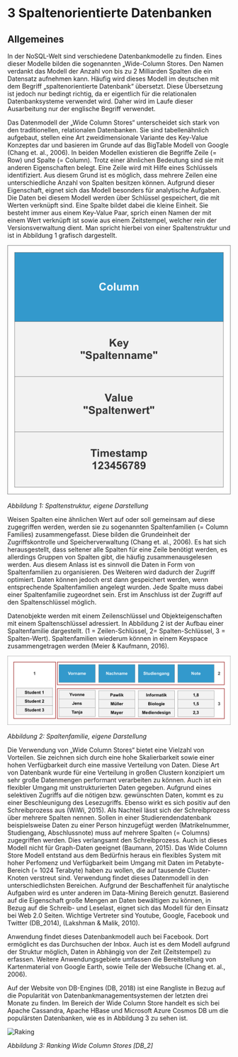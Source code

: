 # 3 Spaltenorientierte Datenbanken

## Allgemeines
In der NoSQL-Welt sind verschiedene Datenbankmodelle zu finden. Eines dieser Modelle bilden die sogenannten „Wide-Column Stores. Den Namen verdankt das Modell der Anzahl von bis zu 2 Milliarden Spalten die ein Datensatz aufnehmen kann. Häufig wird dieses Modell im deutschen mit dem Begriff „spaltenorientierte Datenbank“ übersetzt. Diese Übersetzung ist jedoch nur bedingt richtig, da er eigentlich für die relationalen Datenbanksysteme verwendet wird. Daher wird im Laufe dieser Ausarbeitung nur der englische Begriff verwendet.

Das Datenmodell der „Wide Column Stores“ unterscheidet sich stark von den traditionellen, relationalen Datenbanken. Sie sind tabellenähnlich aufgebaut, stellen eine Art zweidimensionale Variante des Key-Value Konzeptes dar und basieren im Grunde auf das BigTable Modell von Google (Chang et. al., 2006). In beiden Modellen existieren die Begriffe Zeile (= Row) und Spalte (= Column). Trotz einer ähnlichen Bedeutung sind sie mit anderen Eigenschaften belegt. Eine Zeile wird mit Hilfe eines Schlüssels identifiziert. Aus diesem Grund ist es möglich, dass mehrere Zeilen eine unterschiedliche Anzahl von Spalten besitzen können. Aufgrund dieser Eigenschaft, eignet sich das Modell besonders für analytische Aufgaben. Die Daten bei diesem Modell werden über Schlüssel gespeichert, die mit Werten verknüpft sind. Eine Spalte bildet dabei die kleine Einheit. Sie besteht immer aus einem Key-Value Paar, sprich einen Namen der mit einem Wert verknüpft ist sowie aus einem Zeitstempel, welcher rein der Versionsverwaltung dient. Man spricht hierbei von einer Spaltenstruktur und ist in Abbildung 1 grafisch dargestellt.

![Spaltenstruktur Allgemein](images/Spaltenstruktur.png)

*Abbildung 1: Spaltenstruktur, eigene Darstellung*

Weisen Spalten eine ähnlichen Wert auf oder soll gemeinsam auf diese zugegriffen werden, werden sie zu sogenannten Spaltenfamilien (= Column Families) zusammengefasst. Diese bilden die Grundeinheit der Zugriffskontrolle und Speicherverwaltung (Chang et. al., 2006).
Es hat sich herausgestellt, dass seltener alle Spalten für eine Zeile benötigt werden, es allerdings Gruppen von Spalten gibt, die häufig zusammenausgelesen werden. Aus diesem Anlass ist es sinnvoll die Daten in Form von Spaltenfamilien zu organisieren. Des Weiteren wird dadurch der Zugriff optimiert. Daten können jedoch erst dann gespeichert werden, wenn entsprechende Spaltenfamilien angelegt wurden. Jede Spalte muss dabei einer Spaltenfamilie zugeordnet sein. Erst im Anschluss ist der Zugriff auf den Spaltenschlüssel möglich.

Datenobjekte werden mit einem Zeilenschlüssel und Objekteigenschaften mit einem Spaltenschlüssel adressiert. In Abbildung 2 ist der Aufbau einer Spaltenfamilie dargestellt.
(1 = Zeilen-Schlüssel, 2= Spalten-Schlüssel, 3 = Spalten-Wert). Spaltenfamilien wiederum können in einem Keyspace zusammengetragen werden (Meier & Kaufmann, 2016).

![Spaltenfamilie](images/Spaltenfamilie.png)

*Abbildung 2: Spaltenfamilie, eigene Darstellung*

Die Verwendung von „Wide Column Stores“ bietet eine Vielzahl von Vorteilen. Sie zeichnen sich durch eine hohe Skalierbarkeit sowie einer hohen Verfügbarkeit durch eine massive Verteilung von Daten. Diese Art von Datenbank wurde für eine Verteilung in großen Clustern konzipiert um sehr große Datenmengen performant verarbeiten zu können. Auch ist ein flexibler Umgang mit unstrukturierten Daten gegeben. Aufgrund eines selektiven Zugriffs auf die nötigen bzw. gewünschten Daten, kommt es zu einer Beschleunigung des Lesezugriffs. Ebenso wirkt es sich positiv auf den Schreibprozess aus (WiWi, 2015). Als Nachteil lässt sich der Schreibprozess über mehrere Spalten nennen. Sollen in einer Studierendendatenbank beispielsweise Daten zu einer Person hinzugefügt werden (Matrikelnummer, Studiengang, Abschlussnote) muss auf mehrere Spalten (= Columns) zugegriffen werden. Dies verlangsamt den Schreibprozess. Auch ist dieses Modell nicht für Graph-Daten geeignet (Baumann, 2015).
Das Wide Column Store Modell entstand aus dem Bedürfnis heraus ein flexibles System mit hoher Perfomenz und Verfügbarkeit beim Umgang mit Daten im Petabyte-Bereich (= 1024 Terabyte) haben zu wollen, die auf tausende Cluster-Knoten verstreut sind. Verwendung findet dieses Datenmodell in den unterschiedlichsten Bereichen. Aufgrund der Beschaffenheit für analytische Aufgaben wird es unter anderen im Data-Mining Bereich genutzt. Basierend auf die Eigenschaft große Mengen an Daten bewältigen zu können, in Bezug auf die Schreib- und Leselast, eignet sich das Modell für den Einsatz bei Web 2.0 Seiten. Wichtige Vertreter sind Youtube, Google, Facebook und Twitter (DB_2014), (Lakshman & Malik, 2010).

Anwendung findet dieses Datenbankmodell auch bei Facebook. Dort ermöglicht es das Durchsuchen der Inbox. Auch ist es dem Modell aufgrund der Struktur möglich, Daten in Abhängig von der Zeit (Zeitstempel) zu erfassen. Weitere Anwendungsgebiete umfassen die Bereitstellung von Kartenmaterial von Google Earth, sowie Teile der Websuche (Chang et. al., 2006).

Auf der Website von DB-Engines (DB, 2018) ist eine Rangliste in Bezug auf die Popularität von Datenbankmanagementsystemen der letzten drei Monate zu finden. Im Bereich der Wide Column Store handelt es sich bei Apache Cassandra, Apache HBase und Microsoft Azure Cosmos DB um die populärsten Datenbanken, wie es in Abbildung 3 zu sehen ist.

![Raking](images/Raking.png)

*Abbildung 3: Ranking Wide Column Stores [DB_2]*
